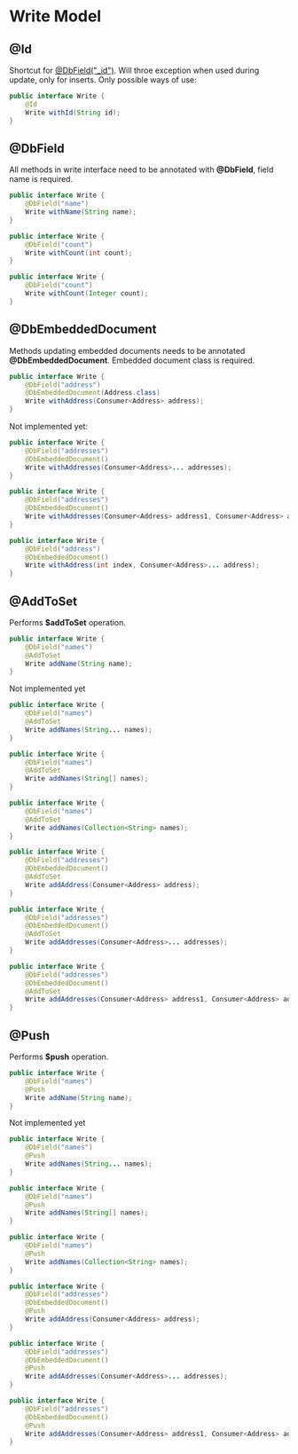 Write Model
==========

@Id
---
Shortcut for [@DbField("_id")](#dbfield). Will throe exception when used during update, only for inserts.
Only possible ways of use:
```java
public interface Write {
    @Id
    Write withId(String id);
}
```

@DbField
--------
All methods in write interface need to be annotated with **@DbField**, field name is required.
```java
public interface Write {
    @DbField("name")
    Write withName(String name);
}
```
```java
public interface Write {
    @DbField("count")
    Write withCount(int count);
}
```
```java
public interface Write {
    @DbField("count")
    Write withCount(Integer count);
}
```

@DbEmbeddedDocument
-------------------
Methods updating embedded documents needs to be annotated **@DbEmbeddedDocument**. Embedded document class is required.
```java
public interface Write {
    @DbField("address")
    @DbEmbeddedDocument(Address.class)
    Write withAddress(Consumer<Address> address);
}
```
Not implemented yet:
```java
public interface Write {
    @DbField("addresses")
    @DbEmbeddedDocument()
    Write withAddresses(Consumer<Address>... addresses);
}
```
```java
public interface Write {
    @DbField("addresses")
    @DbEmbeddedDocument()
    Write withAddresses(Consumer<Address> address1, Consumer<Address> address2);
}
```
```java
public interface Write {
    @DbField("address")
    @DbEmbeddedDocument()
    Write withAddress(int index, Consumer<Address>... address);
}
```

@AddToSet
---------
Performs **$addToSet** operation.
```java
public interface Write {
    @DbField("names")
    @AddToSet
    Write addName(String name);
}
```
Not implemented yet
```java
public interface Write {
    @DbField("names")
    @AddToSet
    Write addNames(String... names);
}
```
```java
public interface Write {
    @DbField("names")
    @AddToSet
    Write addNames(String[] names);
}
```
```java
public interface Write {
    @DbField("names")
    @AddToSet
    Write addNames(Collection<String> names);
}
```
```java
public interface Write {
    @DbField("addresses")
    @DbEmbeddedDocument()
    @AddToSet
    Write addAddress(Consumer<Address> address);
}
```
```java
public interface Write {
    @DbField("addresses")
    @DbEmbeddedDocument()
    @AddToSet
    Write addAddresses(Consumer<Address>... addresses);
}
```
```java
public interface Write {
    @DbField("addresses")
    @DbEmbeddedDocument()
    @AddToSet
    Write addAddresses(Consumer<Address> address1, Consumer<Address> address2);
}
```

@Push
-----
Performs **$push** operation.
```java
public interface Write {
    @DbField("names")
    @Push
    Write addName(String name);
}
```
Not implemented yet
```java
public interface Write {
    @DbField("names")
    @Push
    Write addNames(String... names);
}
```
```java
public interface Write {
    @DbField("names")
    @Push
    Write addNames(String[] names);
}
```
```java
public interface Write {
    @DbField("names")
    @Push
    Write addNames(Collection<String> names);
}
```
```java
public interface Write {
    @DbField("addresses")
    @DbEmbeddedDocument()
    @Push
    Write addAddress(Consumer<Address> address);
}
```
```java
public interface Write {
    @DbField("addresses")
    @DbEmbeddedDocument()
    @Push
    Write addAddresses(Consumer<Address>... addresses);
}
```
```java
public interface Write {
    @DbField("addresses")
    @DbEmbeddedDocument()
    @Push
    Write addAddresses(Consumer<Address> address1, Consumer<Address> address2);
}
```
